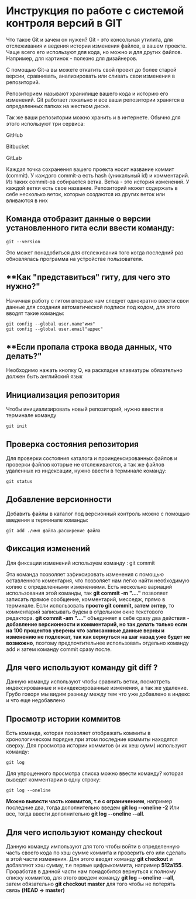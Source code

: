 # **Инструкция по работе с системой контроля версий в GIT**

Что такое Git и зачем он нужен?
Git - это консольная утилита, для отслеживания и ведения истории изменения файлов, в вашем проекте. Чаще всего его используют для кода, но можно и для других файлов. Например, для картинок - полезно для дизайнеров.

С помощью Git-a вы можете откатить свой проект до более старой версии, сравнивать, анализировать или сливать свои изменения в репозиторий.

Репозиторием называют хранилище вашего кода и историю его изменений. Git работает локально и все ваши репозитории хранятся в определенных папках на жестком диске.

Так же ваши репозитории можно хранить и в интернете. Обычно для этого используют три сервиса:

GitHub

Bitbucket

GitLab

Каждая точка сохранения вашего проекта носит название коммит (commit). У каждого commit-a есть hash (уникальный id) и комментарий. Из таких commit-ов собирается ветка. Ветка - это история изменений. У каждой ветки есть свое название. Репозиторий может содержать в себе несколько веток, которые создаются из других веток или вливаются в них

## **Команда отобразит данные о  версии установленного гита если ввести команду:**

    git --version

Это может понадобиться для отслеживания того когда последний раз обновлялась программа на устройстве пользователя.

## **Как "представиться" гиту, для чего это нужно?"

Начичная работу с гитом впервые нам следует однократно ввести свои данные для создания автоматической подписи под кодом, для этого вводят такие команды:

    git config --global user.name"имя"
    git config --global user.email"адрес"

 ## **Если пропала строка ввода данных, что делать?"

Необходимо нажать кнопку Q, на раскладке клавиатуры обязательно должен быть английский язык

## **Инициализация репозитория**

Чтобы инициализировать новый репозиторий, нужно ввести в терминале команду

    git init


## **Проверка состояния репозитория**

Для проверки состояния каталога и проиндексированных файлов и проверки файлов которые не отслеживаются, а так же файлов удаленных из индексации, нужно ввести в терминале команду:

    git status


## **Добавление версионности**

Добавить файлы в каталог под версионный контроль можно с помощью введения в терминале команды:

    git add ./имя файла.расширение файла


## **Фиксация изменений**

Для фиксации изменений используем команду :
    git commit

Эта команда позволяет зафиксировать изменения с  помощью оставленного коментария, что позволяет нам легко найти необходимую копию с определенными изменениями. Есть несколько вариаций использования этой команды, так  **git commit -m "...."** позволяет записать прямое сообщение, комментарий, месседж, прямо в терминале. Если использовать **просто git commit, затем энтер**, то комментарий записывать будем в отдельном окне текстового редактора. **git commit -am "...."** объединяет в себе сразу два действия - **добавление версионности и комментарий, но так делать только если на 100 процентов уверены что записаннные данные верны и изменению не подлежат, так как вернуться на шаг назад уже будет не возможно**, поэтому предпочтительнее использовать отдельно команду add и затем команду commit сразу после. 

## **Для чего используют команду git diff ?**

Данную команду используют чтобы сравнить ветки, посмотреть индексированные и неиндексированные изменения, а так же удаление. Грубо говоря мы видим разницу между тем что уже добавлено в индекс и что еще недобавлено

## **Просмотр истории коммитов**

Есть команда, которая позволяет отображать коммиты в хронологическом порядке,при этом  последние коммиты находятся сверху. Для просмотра истории коммитов (и их хеш сумм) используют команду:

    git log

Для упрощенного просмотра списка можно ввести команду? которая выведет комментарии в одну строку:

    git log --oneline

**Можно вывести часть коммитов, т.е с ограничением**, например последние два, тогда дополнительно введем **git log --oneline -2** Или все, тогда ввести дополнительно **git log --oneline --all**.

## **Для чего используют команду checkout**

Данную команду импользуют для того чтобы войти в определенную часть своего кода по хэш сумме коммита и проверить его или сделать в этой части изменения. Для этого вводят команду **git checkout** и добавляют хэш сумму, т.е первые цифрыкоммита, например **512a155**. Проработав в данной части нам понадобится вернуться к полному списку коммитов, для этого введем команду **git log --oneline --all**, затем обязательно **git checkout master** для того чтобы не потерять связь **(HEAD -> master)**





